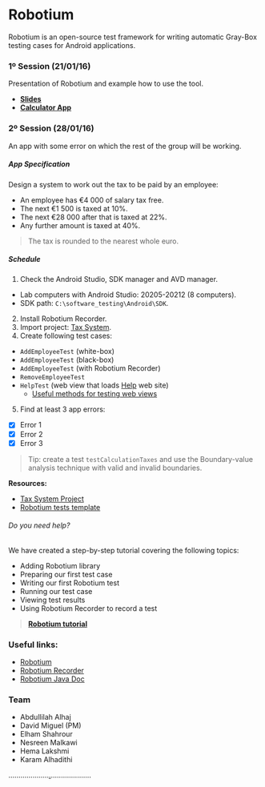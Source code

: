 # Robotium

Robotium is an open-source test framework for writing automatic Gray-Box testing cases for Android applications.

### 1º Session (21/01/16)

Presentation of Robotium and example how to use the tool.

- **[Slides](https://docs.google.com/presentation/d/1PIk20UxrxhWRqOVUF0bdE4CupmAD4ZSW2GK8t9D2ddc/edit?usp=sharing)**
- **[Calculator App](https://github.com/davidmigloz/robotium-testing/releases/download/v1/Calculator.zip)**

### 2º Session (28/01/16)

An app with some error on which the rest of the group will be working.

##### App Specification 

Design a system to work out the tax to be paid by an employee:
- An employee has €4 000 of salary tax free.
- The next €1 500 is taxed at 10%.
- The next €28 000 after that is taxed at 22%.
- Any further amount is taxed at 40%.

> The tax is rounded to the nearest whole euro.

##### Schedule

1. Check the Android Studio, SDK manager and AVD manager.
  - Lab computers with Android Studio: 20205-20212 (8 computers).
  - SDK path: `C:\software_testing\Android\SDK`.
2. Install Robotium Recorder.
3. Import project: [Tax System](https://github.com/davidmigloz/robotium-testing/releases/download/v1/TaxSystem.zip).
4. Create following test cases:
  - `AddEmployeeTest` (white-box)
  - `AddEmployeeTest` (black-box)
  - `AddEmployeeTest` (with Robotium Recorder)
  - `RemoveEmployeeTest` 
  - `HelpTest` (web view that loads [Help](http://davidmiguel.com/proyectos/robotium/taxsystem/) web site)
    * [Useful methods for testing web views](https://gist.github.com/Abdullilah/297861be7309813a8417)
5. Find at least 3 app errors:
  - [x] Error 1
  - [x] Error 2
  - [x] Error 3

> Tip: create a test `testCalculationTaxes` and use the Boundary-value analysis technique with valid and invalid boundaries.

**Resources:**

- [Tax System Project](https://github.com/davidmigloz/robotium-testing/releases/download/v1/TaxSystem.zip)
- [Robotium tests template](https://gist.github.com/Abdullilah/65a8d5b323146eab97ce)

###### Do you need help?

We have created a step-by-step tutorial covering the following topics:

- Adding Robotium library
- Preparing our first test case
- Writing our first Robotium test
- Running our test case
- Viewing test results
- Using Robotium Recorder to record a test

> **[Robotium tutorial](https://docs.google.com/document/d/1sIN5DE9VzEJ5RL-pg-zDQlU0yFkUBLBTxGEthOURCLw/edit?usp=sharing)**

### Useful links:

- [Robotium](https://github.com/robotiumtech/robotium)
- [Robotium Recorder](http://robotium.com/)
- [Robotium Java Doc](http://recorder.robotium.com/javadoc/)

### Team

- Abdullilah Alhaj
- David Miguel (PM)
- Elham Shahrour
- Nesreen Malkawi 
- Hema Lakshmi
- Karam Alhadithi

....................[.](https://gist.github.com/Abdullilah/ceacc7224daac3c18812)....................
